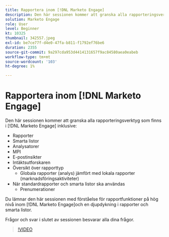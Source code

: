 ```yaml
---
title: Rapportera inom [!DNL Marketo Engage]
description: Den här sessionen kommer att granska alla rapporteringsverktyg som finns i [!DNL Marketo Engage] inklusive Reports Smart Lists Analyzers MPI Email Insights
solution: Marketo Engage
role: User
level: Beginner
kt: 10325
thumbnail: 342557.jpeg
exl-id: be7ce77f-d4e0-47fa-b811-f1792ef76be6
duration: 2355
source-git-commit: 9a297cda953d4414131657f9ac84580aea0eabeb
workflow-type: tm+mt
source-wordcount: '103'
ht-degree: 1%

---
```


# Rapportera inom [!DNL Marketo Engage]

Den här sessionen kommer att granska alla rapporteringsverktyg som finns i [!DNL Marketo Engage] inklusive:

* Rapporter
* Smarta listor
* Analysatorer
* MPI
* E-postinsikter
* Intäktsutforskaren
* Översikt över rapporttyp
   * Globala rapporter (analys) jämfört med lokala rapporter (marknadsföringsaktiviteter)
* När standardrapporter och smarta listor ska användas
   * Prenumerationer

Du lämnar den här sessionen med förståelse för rapportfunktioner på hög nivå inom [!DNL Marketo Engage]och en djupdykning i rapporter och smarta listor.

Frågor och svar i slutet av sessionen besvarar alla dina frågor.

>[!VIDEO](https://video.tv.adobe.com/v/342557/?quality=12&learn=on)
